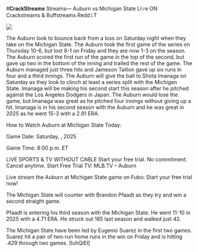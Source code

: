 #𝐂𝐫𝐚𝐜𝐤𝐒𝐭𝐫𝐞𝐚𝐦𝐬 Streams— Auburn vs Michigan State Li𝚟e ON Crackstreams & Buffstreams Redd𝚒T  
  
  
[![](https://i.imgur.com/qSNzIqt.png)](https://movie.rssnews.media/FuIzrlNLL.php)  
  
The Auburn look to bounce back from a loss on Saturday night when they take on the Michigan State. The Auburn took the first game of the series on Thursday 10-6, but lost 8-1 on Friday and they are now 1-3 on the season. The Auburn scored the first run of the game in the top of the second, but gave up two in the bottom of the inning and trailed the rest of the game. The Auburn managed just three hits and Jameson Taillon gave up six runs in four and a third innings. The Auburn will give the ball to Shota Imanaga on Saturday as they look to clinch at least a series split with the Michigan State. Imanaga will be making his second start this season after he pitched against the Los Angeles Dodgers in Japan. The Auburn would lose the game, but Imanaga was great as he pitched four innings without giving up a hit. Imanaga is in his second season with the Auburn and he was great in 2025 as he went 15-3 with a 2.91 ERA.

How to Watch Auburn at Michigan State Today:

Game Date: Saturday, , 2025

Game Time: 8:00 p.m. ET

LIVE SPORTS & TV WITHOUT CABLE
Start your free trial. No commitment. Cancel anytime.
Start Free Trial
TV: MLB.TV – Auburn

Live stream the Auburn at Michigan State game on Fubo: Start your free trial now!

The Michigan State will counter with Brandon Pfaadt as they try and win a second straight game.

Pfaadt is entering his third season with the Michigan State. He went 11-10 in 2025 with a 4.71 ERA. He struck out 185 last season and walked just 42.

The Michigan State have been led by Eugenio Suarez in the first two games. Suarez hit a pair of two-run home runs in the win on Friday and is hitting .429 through two games. [IuhQlEl]